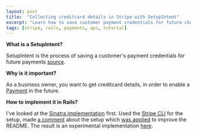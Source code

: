 ```yaml
---
layout: post
title:  "Collecting creditcard details in Stripe with SetupIntent"
excerpt: "Learn how to save customer payment credentials for future charges using Stripe's SetupIntent API with a Rails implementation example."
tags: [stripe, rails, payments, api, tutorial]
---
```


**What is a SetupIntent?**

SetupIntent is the process of saving a customer's payment credentials for future payments [source](https://stripe.com/docs/api/setup_intents). 

**Why is it important?**

As a business owner, you want to get creditcard details, in order to enable a [Payment](https://stripe.com/docs/api/payment_intents) in the future.

**How to implement it in Rails?**

I've looked at the [Sinatra implementation](https://github.com/stripe-samples/saving-card-without-payment/blob/master/server/ruby/server.rb) first. Used the [Stripe CLI](https://github.com/stripe/stripe-cli#installation) for the setup, made [a comment](https://github.com/stripe-samples/saving-card-without-payment/issues/13) about the setup which [was applied](https://github.com/stripe-samples/saving-card-without-payment/commit/38ccb926b53f07933cfe8f0b0bdf2923ba56130f#diff-b335630551682c19a781afebcf4d07bf978fb1f8ac04c6bf87428ed5106870f5R63-R66) to improve the README. The result is an experimental implementation [here](https://github.com/roberthopman/customer-centric).